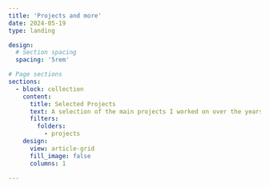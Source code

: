 ```yaml
---
title: 'Projects and more'
date: 2024-05-19
type: landing

design:
  # Section spacing
  spacing: '5rem'

# Page sections
sections:
  - block: collection
    content:
      title: Selected Projects
      text: A selection of the main projects I worked on over the years, talks and seminars.
      filters:
        folders:
          - projects
    design:
      view: article-grid
      fill_image: false
      columns: 1

---
```


